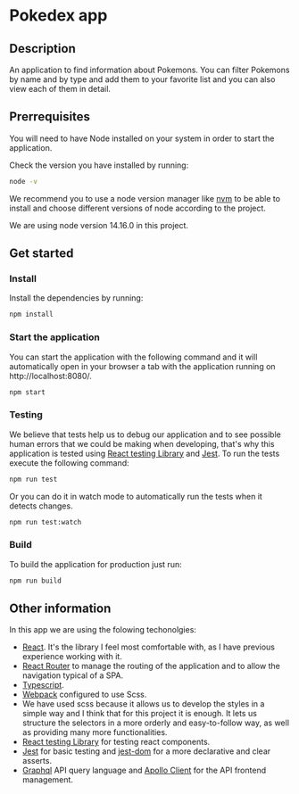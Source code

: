 # Pokedex app

## Description

An application to find information about Pokemons. You can filter Pokemons by name and by type and add them to your favorite list and you can also view each of them in detail.

## Prerrequisites

You will need to have Node installed on your system in order to start the application.

Check the version you have installed by running:

```bash
node -v
```

We recommend you to use a node version manager like [nvm](https://github.com/nvm-sh/nvm) to be able to install and choose different versions of node according to the project.

We are using node version 14.16.0 in this project.

## Get started

### Install

Install the dependencies by running:

```bash
npm install
```

### Start the application

You can start the application with the following command and it will automatically open in your browser a tab with the application running on http://localhost:8080/.

```bash
npm start
```

### Testing

We believe that tests help us to debug our application and to see possible human errors that we could be making when developing, that's why this application is tested using [React testing Library](https://testing-library.com/docs/react-testing-library/intro/) and [Jest](https://jestjs.io/). To run the tests execute the following command:

```bash
npm run test
```

Or you can do it in watch mode to automatically run the tests when it detects changes.

```bash
npm run test:watch
```

### Build

To build the application for production just run:

```bash
npm run build
```

## Other information

In this app we are using the folowing techonolgies:

- [React](https://reactjs.org/). It's the library I feel most comfortable with, as I have previous experience working with it.
- [React Router](https://reactrouter.com/docs/en/v6/getting-started/overview) to manage the routing of the application and to allow the navigation typical of a SPA.
- [Typescript](https://www.typescriptlang.org/).
- [Webpack](https://webpack.js.org/) configured to use Scss.
- We have used scss because it allows us to develop the styles in a simple way and I think that for this project it is enough. It lets us structure the selectors in a more orderly and easy-to-follow way, as well as providing many more functionalities.
- [React testing Library](https://testing-library.com/docs/react-testing-library/intro/) for testing react components.
- [Jest](https://jestjs.io/) for basic testing and [jest-dom](https://github.com/testing-library/jest-dom) for a more declarative and clear asserts.
- [Graphql](https://graphql.org/) API query language and [Apollo Client](https://www.apollographql.com/docs/react/) for the API frontend management.
